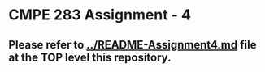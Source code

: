 # CMPE 283 Assignment - 4

## Please refer to [../README-Assignment4.md](../README-Assignment4.md) file at the TOP level this repository.
